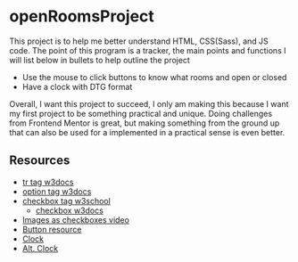 # openRoomsProject
This project is to help me better understand HTML, CSS(Sass), and JS code. The point of this program is a tracker, the main points and functions I will list below in bullets to help outline the project
  - Use the mouse to click buttons to know what rooms and open or closed
  - Have a clock with DTG format

Overall, I want this project to succeed, I only am making this because I want my first project to be something practical and unique. Doing challenges from Frontend Mentor is great, but making something from the ground up that can also be used for a implemented in a practical sense is even better. 

## Resources
- [tr tag w3docs](https://www.w3docs.com/learn-html/html-tr-tag.html)
- [option tag w3docs](https://www.w3docs.com/learn-html/html-option-tag.html)
- [checkbox tag w3school](https://www.w3schools.com/tags/att_input_type_checkbox.asp)
  - [checkbox w3docs](https://www.w3docs.com/snippets/html/how-to-create-a-checkbox-with-a-clickable-label.html)
- [Images as checkboxes video](https://www.youtube.com/watch?v=-UO-uGFphYA)
- [Button resource](https://www.geeksforgeeks.org/how-to-change-the-text-and-image-by-just-clicking-a-button-in-javascript/)
- [Clock](https://youtu.be/paiI1N96EpQ)
- [Alt. Clock](https://www.youtube.com/watch?v=yvWzGD8v3Qc)
